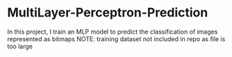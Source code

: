 # MultiLayer-Perceptron-Prediction
In this project, I train an MLP model to predict the classification of images represented as bitmaps
NOTE: training dataset not included in repo as file is too large

